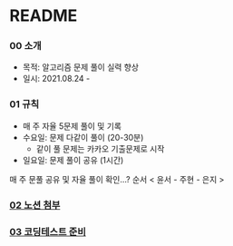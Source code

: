 # README

### 00 소개 

- 목적: 알고리즘 문제 풀이 실력 향상 
- 일시: 2021.08.24 - 



### 01 규칙

- 매 주 자율 5문제 풀이 및 기록
- 수요일: 문제 다같이 풀이 (20-30분)
  - 같이 풀 문제는 카카오 기출문제로 시작
- 일요일:  문제 풀이 공유 (1시간)

매 주 문풀 공유 및 자율 풀이 확인...? 순서 < 윤서 - 주현 - 은지 >



### [02 노션 첨부](https://www.notion.so/d3e46ece0bff4d62a7c24a71660eb4a4) 



### [03 코딩테스트 준비](https://github.com/ssw02238/algorithm-study/blob/master/%EC%BD%94%EB%94%A9%ED%85%8C%EC%8A%A4%ED%8A%B8%20%EC%A4%80%EB%B9%84.md)

